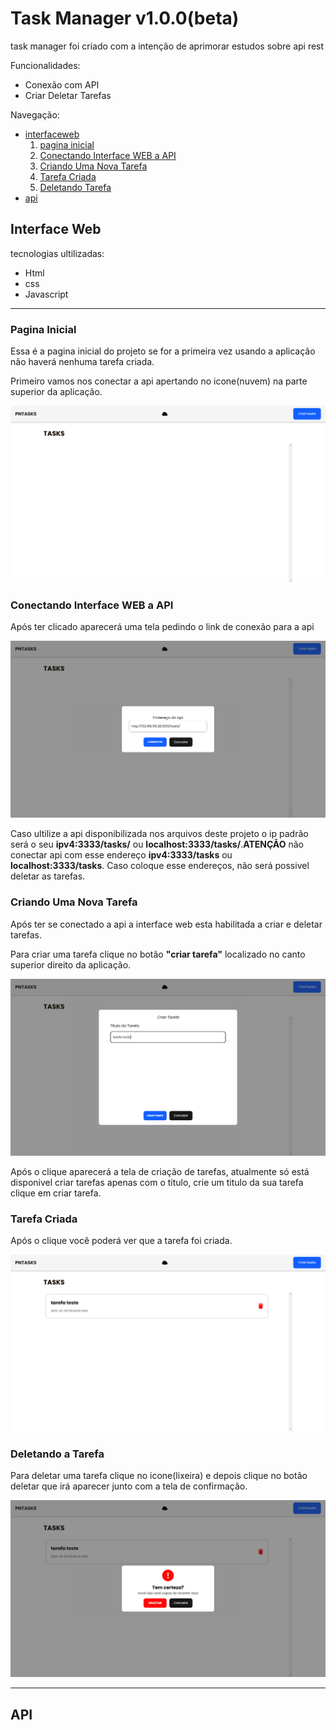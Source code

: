 <h1>Task Manager v1.0.0(beta)</h1>
<p> task manager foi criado com a intenção de aprimorar estudos sobre api rest</p>


Funcionalidades:
<ul>
  <li>Conexão com API</li>
  <li>Criar Deletar Tarefas</li>
</ul>


Navegação:
<ul>
  <li><a href = "#interfaceWeb">interfaceweb</a>
     <ol type = "1">
        <li><a href = "#interfaceWebPaginaInicial">pagina inicial</a></li>
        <li><a href = "#interfaceWebConectandoApi">Conectando Interface WEB a API</a></li>
        <li><a href = "#interfaceWebCreateTask">Criando Uma Nova Tarefa</a></li>
        <li><a href = "#interfaceWebCreatedTask">Tarefa Criada</a></li>
        <li><a href = "#interfaceWebDeleteTask">Deletando Tarefa</a></li>
     </ol>
   </li>
  <li><a href = "#interfaceWeb">api</a>
</ul>



<h2 id = "interfaceWeb">Interface Web</h2>
tecnologias ultilizadas:
<ul>
  <li>Html</li>
  <li>css</li>
  <li>Javascript</li>
</ul>
<hr>
<h3 id = "interfaceWebPaginaInicial">Pagina Inicial</h3>
  <p>Essa é a pagina inicial do projeto se for a primeira vez usando a aplicação não haverá nenhuma tarefa criada.</p>
  <p>Primeiro vamos nos conectar a api apertando no icone(nuvem) na parte superior da aplicação.</p>
<img src = "/interface/mainPage.png">
 <h3 id = "interfaceWebConectandoApi">Conectando Interface WEB a API</h3>
 <p>Após ter clicado aparecerá uma tela pedindo o link de conexão para a api </p>
<img src = "/interface/connectapi.png">  
<p>Caso ultilize a api disponibilizada nos arquivos deste projeto o ip padrão será o seu <strong>ipv4:3333/tasks/</strong> ou <strong>localhost:3333/tasks/</strong>.<strong>ATENÇÃO</strong> não conectar api com esse endereço <strong>ipv4:3333/tasks</strong> ou <strong>localhost:3333/tasks</strong>. Caso coloque esse endereços, não será possivel deletar as tarefas.</p>
 <h3 id = "interfaceWebCreateTask">Criando Uma Nova Tarefa</h3>
 <p>Após ter se conectado a api a interface web esta habilitada a criar e deletar tarefas.</p>
 <p>Para criar uma tarefa clique no botão <strong>"criar tarefa"</strong> localizado no canto superior direito da aplicação.</p>
<img src = "/interface/createtask.png"> 
 <p>Após o clique aparecerá a tela de criação de tarefas, atualmente só está disponivel criar tarefas apenas com o titulo, crie um titulo da sua tarefa clique em criar tarefa.</p>
 <h3 id = "interfaceWebCreatedTask">Tarefa Criada</h3>
 <p>Após o clique você poderá ver que a tarefa foi criada. </p>
<img src = "/interface/taskcreated.png"> 
  <h3 id = "interfaceWebDeleteTask">Deletando a Tarefa</h3>
  <p>Para deletar uma tarefa clique no icone(lixeira) e depois clique no botão deletar que irá aparecer junto com a tela de confirmação.</p>
<img src = "/interface/deletetask.png">
<hr>
<h2 id = "API">API</h2>
